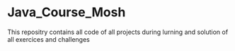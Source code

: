 # Java_Course_Mosh
 This repositry contains all code of all projects during lurning and solution of all exercices and challenges
